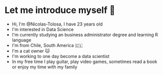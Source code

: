 # Let me introduce myself 👋
- Hi, I'm @Nicolas-Tolosa, I have 23 years old
- I'm interested in Data Science
- I'm currently studying an business administrator degree and learning R language 
- I'm from Chile, South America 🇨🇱
- I'm a cat owner 🐱
- I'm working to one day become a data scientist
- In my free time I play guitar, play video games, sometimes read a book or enjoy my time with my family 
